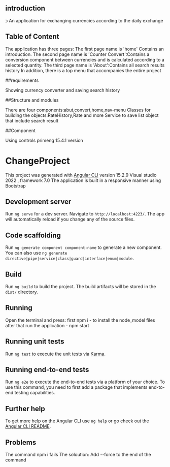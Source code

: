 ## introduction
 כ
An application for exchanging currencies according to the daily exchange

## Table of Content

The application has three pages:
The first page name is 'home' Contains an introduction.
The second page name is 'Counter Convert':Contains a conversion component between currencies and is calculated according to a selected quantity.
The third page name is 'About':Contains all search results history
In addition, there is a top menu that accompanies the entire project

##requirements

Showing currency converter and saving search history

##Structure and modules

There are four components:abut,convert,home,nav-menu
Classes for building the objects:RateHistory,Rate and more
Service to save list object that include search result

##Component

Using controls primeng 15.4.1 version

# ChangeProject

This project was generated with [Angular CLI](https://github.com/angular/angular-cli) version 15.2.9
Visual studio 2022 , framework 7.0
The application is built in a responsive manner using Bootstrap

## Development server

Run `ng serve` for a dev server. Navigate to `http://localhost:4223/`. The app will automatically reload if you change any of the source files.

## Code scaffolding

Run `ng generate component component-name` to generate a new component. You can also use `ng generate directive|pipe|service|class|guard|interface|enum|module`.

## Build

Run `ng build` to build the project. The build artifacts will be stored in the `dist/` directory.

## Running

Open the terminal and press:
first npm i - to install the node_model files
after that run the application - npm start

## Running unit tests

Run `ng test` to execute the unit tests via [Karma](https://karma-runner.github.io).

## Running end-to-end tests

Run `ng e2e` to execute the end-to-end tests via a platform of your choice. To use this command, you need to first add a package that implements end-to-end testing capabilities.

## Further help

To get more help on the Angular CLI use `ng help` or go check out the [Angular CLI README](https://github.com/angular/angular-cli/blob/master/README.md).

## Problems

The command npm i fails
The soloution: Add --force to the end of the command
